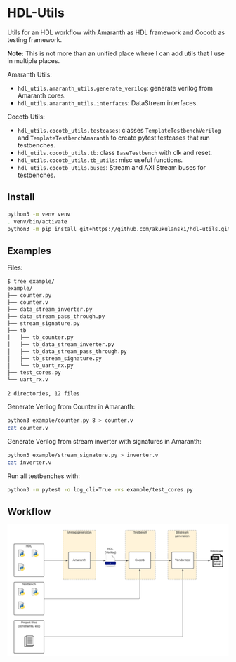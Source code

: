 # HDL-Utils

Utils for an HDL workflow with Amaranth as HDL framework and Cocotb as testing framework.

**Note:** This is not more than an unified place where I can add utils that I use in multiple places.

Amaranth Utils:
* `hdl_utils.amaranth_utils.generate_verilog`: generate verilog from Amaranth cores.
* `hdl_utils.amaranth_utils.interfaces`: DataStream interfaces.

Cocotb Utils:
* `hdl_utils.cocotb_utils.testcases`: classes `TemplateTestbenchVerilog` and `TemplateTestbenchAmaranth` to create pytest testcases that run testbenches.
* `hdl_utils.cocotb_utils.tb`: class `BaseTestbench` with clk and reset.
* `hdl_utils.cocotb_utils.tb_utils`: misc useful functions.
* `hdl_utils.cocotb_utils.buses`: Stream and AXI Stream buses for testbenches.

## Install

```bash
python3 -m venv venv
. venv/bin/activate
python3 -m pip install git+https://github.com/akukulanski/hdl-utils.git
```

## Examples

Files:
```console
$ tree example/
example/
├── counter.py
├── counter.v
├── data_stream_inverter.py
├── data_stream_pass_through.py
├── stream_signature.py
├── tb
│   ├── tb_counter.py
│   ├── tb_data_stream_inverter.py
│   ├── tb_data_stream_pass_through.py
│   ├── tb_stream_signature.py
│   └── tb_uart_rx.py
├── test_cores.py
└── uart_rx.v

2 directories, 12 files
```

Generate Verilog from Counter in Amaranth:
```bash
python3 example/counter.py 8 > counter.v
cat counter.v
```

Generate Verilog from stream inverter with signatures in Amaranth:
```bash
python3 example/stream_signature.py > inverter.v
cat inverter.v
```

Run all testbenches with:
```bash
python3 -m pytest -o log_cli=True -vs example/test_cores.py
```

## Workflow

![hdl-workflow](./doc/hdl-workflow.png)
